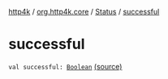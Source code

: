 [http4k](../../index.md) / [org.http4k.core](../index.md) / [Status](index.md) / [successful](./successful.md)

# successful

`val successful: `[`Boolean`](https://kotlinlang.org/api/latest/jvm/stdlib/kotlin/-boolean/index.html) [(source)](https://github.com/http4k/http4k/blob/master/http4k-core/src/main/kotlin/org/http4k/core/Status.kt#L63)